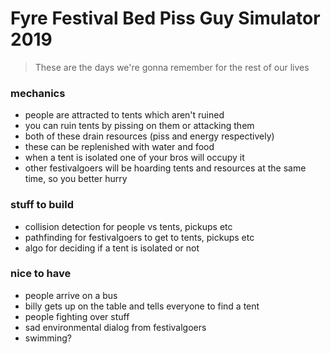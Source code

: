 # Fyre Festival Bed Piss Guy Simulator 2019

> These are the days we're gonna remember for the rest of our lives

### mechanics
- people are attracted to tents which aren't ruined
- you can ruin tents by pissing on them or attacking them
- both of these drain resources (piss and energy respectively)
- these can be replenished with water and food
- when a tent is isolated one of your bros will occupy it
- other festivalgoers will be hoarding tents and resources at the same time,
so you better hurry

### stuff to build
- collision detection for people vs tents, pickups etc
- pathfinding for festivalgoers to get to tents, pickups etc
- algo for deciding if a tent is isolated or not

### nice to have
- people arrive on a bus
- billy gets up on the table and tells everyone to find a tent
- people fighting over stuff
- sad environmental dialog from festivalgoers
- swimming?

